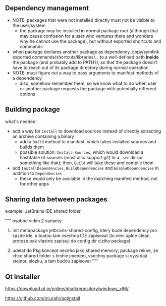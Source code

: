 ## Dependency management

- NOTE: packages that were not installed directly must not be visible to the user/system
	- the package may be installed in normal package root (although that may cause confusion for a user who ventures there and wonders why he cannot use the package), but without exported shortcuts and commands
- when package declares another package as dependency, copy/symlink exported commands/shortcuts/libraries/... to a well-defined path **inside** the package (and probably add to PATH?), so that the package doesn't have to reach out of its package directory during normal operation
- NOTE: must figure out a way to pass arguments to manifest methods of a dependency
	- also, somehow remember them, so we know what to do when user or another package requests the package with potentially different options



## Building package

what's needed:

- add a way for `Install` to download sources instead of directly extracting an archive containing a binary
	- add a `Build` method to manifest, which takes installed sources and builds them
	- possible solution: `Install-Sources`, which would download a hashtable of sources (must also support git) to a `.src` dir (or something like that); then, `Build` will take these and compile them
- add `InstallDependencies`, `BuildDependencies` and `EnableDependencies` in addition to `Dependencies`
	- these would only be available in the matching manifest method, not for other apps

## Sharing data between packages

example: JetBrains IDE shared folder

"""
osobne vidim 2 varianty:

1) mit metapackage jetbrains-shared-config, ktery bude dependency pro kazde ide,
a budou tam vsechna IDE zapisovat (to neni uplne clean, protoze pak vlastne
zapisuji do config dir ciziho package)

2) udelat do Pkg koncept neceho jako shared memory; package rekne,
ze chce shared folder s timhle jmenem, vsechny package si vyzadaji
stejnou slozku, a tam budou zapisovat
"""

## Qt installer

https://download.qt.io/online/qtsdkrepository/windows_x86/

https://github.com/miurahr/aqtinstall